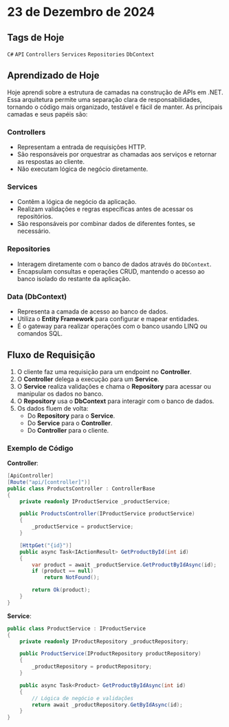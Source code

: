 # 23 de Dezembro de 2024

## Tags de Hoje

`C#` `API` `Controllers` `Services` `Repositories` `DbContext`

## Aprendizado de Hoje

Hoje aprendi sobre a estrutura de camadas na construção de APIs em .NET. Essa arquitetura permite uma separação clara de responsabilidades, tornando o código mais organizado, testável e fácil de manter. As principais camadas e seus papéis são:

### **Controllers**
- Representam a entrada de requisições HTTP.
- São responsáveis por orquestrar as chamadas aos serviços e retornar as respostas ao cliente.
- Não executam lógica de negócio diretamente.

### **Services**
- Contêm a lógica de negócio da aplicação.
- Realizam validações e regras específicas antes de acessar os repositórios.
- São responsáveis por combinar dados de diferentes fontes, se necessário.

### **Repositories**
- Interagem diretamente com o banco de dados através do `DbContext`.
- Encapsulam consultas e operações CRUD, mantendo o acesso ao banco isolado do restante da aplicação.

### **Data (DbContext)**
- Representa a camada de acesso ao banco de dados.
- Utiliza o **Entity Framework** para configurar e mapear entidades.
- É o gateway para realizar operações com o banco usando LINQ ou comandos SQL.

## Fluxo de Requisição

1. O cliente faz uma requisição para um endpoint no **Controller**.
2. O **Controller** delega a execução para um **Service**.
3. O **Service** realiza validações e chama o **Repository** para acessar ou manipular os dados no banco.
4. O **Repository** usa o **DbContext** para interagir com o banco de dados.
5. Os dados fluem de volta:
   - Do **Repository** para o **Service**.
   - Do **Service** para o **Controller**.
   - Do **Controller** para o cliente.

### Exemplo de Código

**Controller**:
```csharp
[ApiController]
[Route("api/[controller]")]
public class ProductsController : ControllerBase
{
    private readonly IProductService _productService;

    public ProductsController(IProductService productService)
    {
        _productService = productService;
    }

    [HttpGet("{id}")]
    public async Task<IActionResult> GetProductById(int id)
    {
        var product = await _productService.GetProductByIdAsync(id);
        if (product == null)
            return NotFound();

        return Ok(product);
    }
}
```

**Service**:
```csharp
public class ProductService : IProductService
{
    private readonly IProductRepository _productRepository;

    public ProductService(IProductRepository productRepository)
    {
        _productRepository = productRepository;
    }

    public async Task<Product> GetProductByIdAsync(int id)
    {
        // Lógica de negócio e validações
        return await _productRepository.GetByIdAsync(id);
    }
}
```
